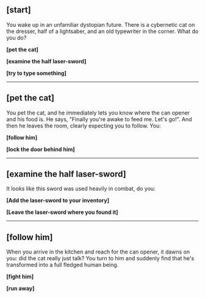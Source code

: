 ## [start]
You wake up in an unfamiliar dystopian future. There is a cybernetic cat on the dresser, half of a lightsaber, and an old typewriter in the corner. What do you do?

**[pet the cat]**

**[examine the half laser-sword]**

**[try to type something]**

---

## [pet the cat]
You pet the cat, and he immediately lets you know where the can opener and his food is. He says, "Finally you're awake to feed me. Let's go!". And then he leaves the room, clearly expecting you to follow. You:

**[follow him]**

**[lock the door behind him]**

---

## [examine the half laser-sword]
It looks like this sword was used heavily in combat, do you:

**[Add the laser-sword to your inventory]**

**[Leave the laser-sword where you found it]**


---

## [follow him]

When you arrive in the kitchen and reach for the can opener, it dawns on you: did the cat really just talk? You turn to him and suddenly find that he's transformed into a full fledged human being.

**[fight him]**

**[run away]**

